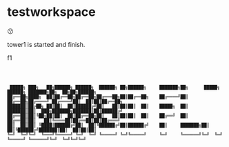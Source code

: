testworkspace
=============
😗

tower1 is started and finish.

f1

<code>

     █████╗ ███╗   ██╗██████╗ ██████╗  ██████╗ ██╗██████╗     ███████╗██╗      █████╗  ██████╗ ███████╗██╗  ██╗██╗██████╗ 
    ██╔══██╗████╗  ██║██╔══██╗██╔══██╗██╔═══██╗██║██╔══██╗    ██╔════╝██║     ██╔══██╗██╔════╝ ██╔════╝██║  ██║██║██╔══██╗
    ███████║██╔██╗ ██║██║  ██║██████╔╝██║   ██║██║██║  ██║    █████╗  ██║     ███████║██║  ███╗███████╗███████║██║██████╔╝
    ██╔══██║██║╚██╗██║██║  ██║██╔══██╗██║   ██║██║██║  ██║    ██╔══╝  ██║     ██╔══██║██║   ██║╚════██║██╔══██║██║██╔═══╝ 
    ██║  ██║██║ ╚████║██████╔╝██║  ██║╚██████╔╝██║██████╔╝    ██║     ███████╗██║  ██║╚██████╔╝███████║██║  ██║██║██║     
    ╚═╝  ╚═╝╚═╝  ╚═══╝╚═════╝ ╚═╝  ╚═╝ ╚═════╝ ╚═╝╚═════╝     ╚═╝     ╚══════╝╚═╝  ╚═╝ ╚═════╝ ╚══════╝╚═╝  ╚═╝╚═╝╚═╝     
                                                                                                                      

</code>
